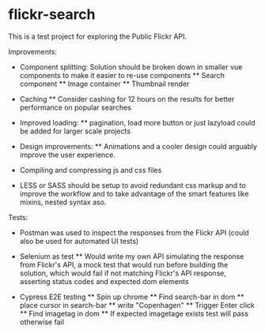 # flickr-search

This is a test project for exploring the Public Flickr API.

Improvements:
* Component splitting: Solution should be broken down in smaller vue components to make it easier to re-use components 
  ** Search component
  ** Image container
  ** Thumbnail render
  
* Caching
  ** Consider cashing for 12 hours on the results for better performance on popular searches
  
* Improved loading:
  ** pagination, load more button or just lazyload could be added for larger scale projects
  
* Design improvements:
  ** Animations and a cooler design could arguably improve the user experience.

* Compiling and compressing js and css files
* LESS or SASS should be setup to avoid redundant css markup and to improve the workflow and to take advantage of the smart features like mixins, nested syntax aso.


Tests:
 * Postman was used to inspect the responses from the Flickr API (could also be used for automated UI tests)
 * Selenium as test
    ** Would write my own API simulating the response from Flickr's API, a mock test that would run before building the solution, which would fail if not matching Flickr's API response, asserting status codes and expected dom elements
    
* Cypress E2E testing
 ** Spin up chrome
 ** Find search-bar in dom
 ** place cursor in search-bar
 ** write "Copenhagen"
 ** Trigger Enter click
 ** Find imagetag in dom
 ** If expected imagetage exists test will pass otherwise fail
 
 
